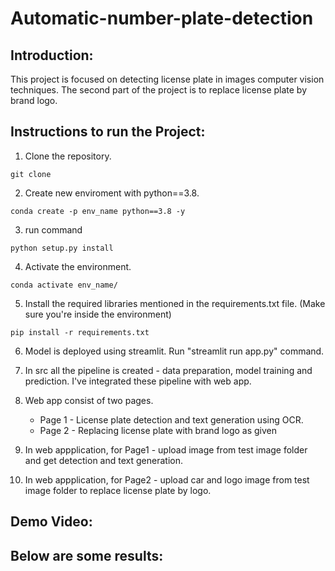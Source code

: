 # Automatic-number-plate-detection

## Introduction:
This project is focused on detecting license plate in images computer vision techniques. The second part of the project is to replace license plate by brand logo.

## Instructions to run the Project:

1. Clone the repository.
```
git clone 
```
2. Create new enviroment with python==3.8.
```
conda create -p env_name python==3.8 -y
```

3. run command
```
python setup.py install
```

4. Activate the environment.
``` 
conda activate env_name/
```

5. Install the required libraries mentioned in the requirements.txt file. (Make sure you're inside the environment)
``` 
pip install -r requirements.txt
```
6. Model is deployed using streamlit. Run "streamlit run app.py" command.

7. In src all the pipeline is created - data preparation, model training and prediction. I've integrated these pipeline with web app.

8. Web app consist of two pages.
   - Page 1 - License plate detection and text generation using OCR.
   - Page 2 - Replacing license plate with brand logo as given

9. In web appplication, for Page1 - upload image from test image folder and get detection and text generation.

10. In web appplication, for Page2 - upload car and logo image from test image folder to replace license plate by logo.


## Demo Video:


## Below are some results:



